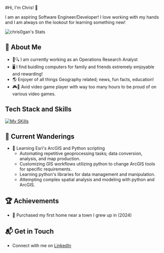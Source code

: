 #Hi, I'm Chris! 👋

I am an aspiring Software Engineer/Developer! I love working with my hands and I am always on the lookout for learning something new!

![chris0gan's Stats](https://github-readme-stats.vercel.app/api?username=chris0gan&theme=vue-dark&show_icons=true&hide_border=true&count_private=true)

## 🚀 About Me

- 📄🔍 I am currently working as an Operations Research Analyst
- 🖥️ I find buidling computers for family and friends extremely emjoyable and rewarding!
- 🌎 Enjoyer of all things Geography related; news, fun facts, education!
- 🎮🎲 Avid video game player with way too many hours to be proud of on various video games.

## Tech Stack and Skills
[![My SKills](https://skillicons.dev/icons?i=js,py,html,css,r,java,linux,react,svelte,vscode,guthub,gitlab,docker)](https://skillicons.dev)

## 🐣 Current Wanderings

- 🚀 Learning Esri's ArcGIS and Python scripting 
  - Automating repetitive geoprocessing tasks; data conversion, analysis, and map production.
  - Customizing GIS workflows utilizing python to change ArcGIS tools for specific requirements.
  - Learning python's libraries for data management and manipulation. 
  - Attempting complex spatial analysis and modeling with python and ArcGIS.

## 🏆 Achievements

- 🌟 Purchased my first home near a town I grew up in (2024)

## 📬 Get in Touch

- Connect with me on [LinkedIn](https://www.linkedin.com/in/christopher-ogan/)

<!--
**chris0gan/chris0gan** is a ✨ _special_ ✨ repository because its `README.md` (this file) appears on your GitHub profile.

Here are some ideas to get you started:

- 🔭 I’m currently working on ...
- 🌱 I’m currently learning ...
- 👯 I’m looking to collaborate on ...
- 🤔 I’m looking for help with ...
- 💬 Ask me about ...
- 📫 How to reach me: ...
- 😄 Pronouns: ...
- ⚡ Fun fact: ...
-->
